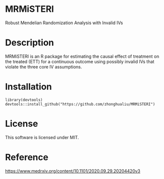 # MRMiSTERI
Robust Mendelian Randomization Analysis with Invalid IVs

# Description 
MRMiSTERI is an R package for estimating the causal effect of treatment on the treated (ETT) for a continuous outcome using possibly invalid IVs that violate the three core IV assumptions. 
# Installation

```
library(devtools)
devtools::install_github("https://github.com/zhonghualiu/MRMiSTERI")
```
# License 
This software is licensed under MIT. 

# Reference
https://www.medrxiv.org/content/10.1101/2020.09.29.20204420v3
